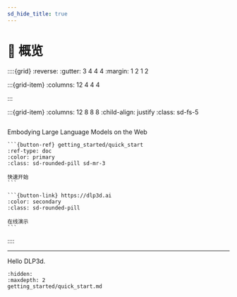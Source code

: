 ```yaml
---
sd_hide_title: true
---
```


# 🔎 概览

::::{grid}
:reverse:
:gutter: 3 4 4 4
:margin: 1 2 1 2

:::{grid-item}
:columns: 12 4 4 4

:::

:::{grid-item}
:columns: 12 8 8 8
:child-align: justify
:class: sd-fs-5

```{rubric} 数字生命计划
```
Embodying Large Language Models on the Web

````{div} sd-d-flex-row
```{button-ref} getting_started/quick_start
:ref-type: doc
:color: primary
:class: sd-rounded-pill sd-mr-3

快速开始
```

```{button-link} https://dlp3d.ai
:color: secondary
:class: sd-rounded-pill

在线演示
```
````

::::

---
Hello DLP3d.

```{toctree}
:hidden:
:maxdepth: 2
getting_started/quick_start.md
```

```{include} _subrepos_index.md
```